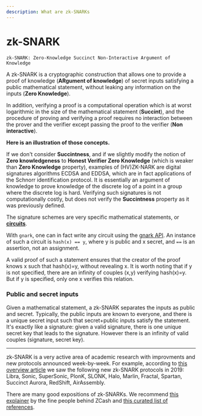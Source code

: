 ```yaml
---
description: What are zk-SNARKs
---
```


# zk-SNARK

    zk-SNARK: Zero-Knowledge Succinct Non-Interactive Argument of Knowledge

A zk-SNARK is a cryptographic construction that allows one to provide a proof of knowledge (**ARgument of knowledge**) of secret inputs satisfying a public mathematical statement, without leaking any information on the inputs (**Zero Knowledge**).

In addition, verifying a proof is a computational operation which is at worst logarithmic in the size of the mathematical statement (**Succint**), and the procedure of proving and verifying a proof requires no interaction between the prover and the verifier except passing the proof to the verifier (**Non interactive**).

**Here is an illustration of those concepts.**

If we don't consider **Succintness**, and if we slightly modify the notion of **Zero knowledgeness** to **Honest Verifier Zero Knowledge** (which is weaker than **Zero Knowledge** property), examples of (HV)ZK-NARK are digital signatures algorithms ECDSA and EDDSA, which are in fact applications of the Schnorr identification protocol. It is essentially an argument of knowledge to prove knowledge  of the discrete  log of a point in a group where the discrete log is hard. Verifying such signatures is not computationally costly, but does not verify the **Succintness** property as it was previously defined.

The signature schemes are very specific mathematical statements, or [**circuits**](circuits.md).

With `gnark`, one can in fact write any circuit using the [gnark API](../HowTo/write/circuit_api.md). An instance of such a circuit is `hash(x) == y`, where y is public and x secret, and `==` is an assertion, not an assignment.

A valid proof of such a statement ensures that the creator of the proof knows x such that hash(x)=y, without revealing x. It is worth noting that if y is not specified, there are an infinity of couples (x,y) verifying hash(x)=y. But if y is specified, only one x verifies this relation.

### Public and secret inputs

Given a mathematical statement, a zk-SNARK separates the inputs as public and secret. Typically, the public inputs are known to everyone, and there is a unique secret input such that secret+public inputs satisfy the statement. It's exactly like a signature: given a valid signature, there is one unique secret key that leads to the signature. However there is an infinity of valid couples (signature, secret key).

-----

zk-SNARK is a very active area of academic research with improvments and new protocols announced week-by-week.  For example, according to [this overview article](https://nakamoto.com/cambrian-explosion-of-crypto-proofs/) we saw the following new zk-SNARK protocols in 2019: Libra, Sonic, SuperSonic, PlonK, SLONK, Halo, Marlin, Fractal, Spartan, Succinct Aurora, RedShift, AirAssembly.

There are many good expositions of zk-SNARKs. We recommend [this explainer](https://z.cash/technology/zksnarks/) by the fine people behind ZCash and [this curated list of references](https://github.com/matter-labs/awesome-zero-knowledge-proofs).
